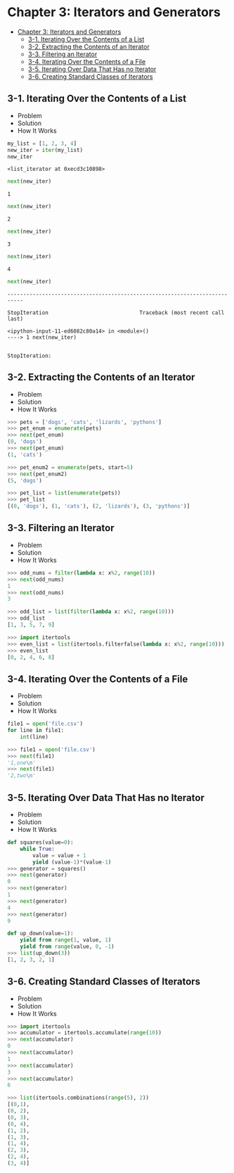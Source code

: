 
# Chapter 3: Iterators and Generators
<!-- toc orderedList:0 depthFrom:1 depthTo:6 -->

* [Chapter 3: Iterators and Generators](#chapter-3-iterators-and-generators)
  * [3-1. Iterating Over the Contents of a List](#3-1-iterating-over-the-contents-of-a-list)
  * [3-2. Extracting the Contents of an Iterator](#3-2-extracting-the-contents-of-an-iterator)
  * [3-3. Filtering an Iterator](#3-3-filtering-an-iterator)
  * [3-4. Iterating Over the Contents of a File](#3-4-iterating-over-the-contents-of-a-file)
  * [3-5. Iterating Over Data That Has no Iterator](#3-5-iterating-over-data-that-has-no-iterator)
  * [3-6. Creating Standard Classes of Iterators](#3-6-creating-standard-classes-of-iterators)

<!-- tocstop -->


## 3-1. Iterating Over the Contents of a List
* Problem
* Solution
* How It Works


```python
my_list = [1, 2, 3, 4]
new_iter = iter(my_list)
new_iter
```




    <list_iterator at 0xecd3c10898>




```python
next(new_iter)
```




    1




```python
next(new_iter)
```




    2




```python
next(new_iter)
```




    3




```python
next(new_iter)
```




    4




```python
next(new_iter)
```


    ---------------------------------------------------------------------------

    StopIteration                             Traceback (most recent call last)

    <ipython-input-11-ed6082c80a14> in <module>()
    ----> 1 next(new_iter)


    StopIteration:


## 3-2. Extracting the Contents of an Iterator
* Problem
* Solution
* How It Works


```python
>>> pets = ['dogs', 'cats', 'lizards', 'pythons']
>>> pet_enum = enumerate(pets)
>>> next(pet_enum)
(0, 'dogs')
>>> next(pet_enum)
(1, 'cats')
```


```python
>>> pet_enum2 = enumerate(pets, start=5)
>>> next(pet_enum2)
(5, 'dogs')
```


```python
>>> pet_list = list(enumerate(pets))
>>> pet_list
[(0, 'dogs'), (1, 'cats'), (2, 'lizards'), (3, 'pythons')]
```

## 3-3. Filtering an Iterator
* Problem
* Solution
* How It Works


```python
>>> odd_nums = filter(lambda x: x%2, range(10))
>>> next(odd_nums)
1
>>> next(odd_nums)
3
```


```python
>>> odd_list = list(filter(lambda x: x%2, range(10)))
>>> odd_list
[1, 3, 5, 7, 9]
```


```python
>>> import itertools
>>> even_list = list(itertools.filterfalse(lambda x: x%2, range(10)))
>>> even_list
[0, 2, 4, 6, 8]
```

## 3-4. Iterating Over the Contents of a File
* Problem
* Solution
* How It Works


```python
file1 = open('file.csv')
for line in file1:
    int(line)
```


```python
>>> file1 = open('file.csv')
>>> next(file1)
'1,one\n'
>>> next(file1)
'2,two\n'
```

## 3-5. Iterating Over Data That Has no Iterator
* Problem
* Solution
* How It Works


```python
def squares(value=0):
    while True:
        value = value + 1
        yield (value-1)*(value-1)
>>> generator = squares()
>>> next(generator)
0
>>> next(generator)
1
>>> next(generator)
4
>>> next(generator)
9
```


```python
def up_down(value=1):
    yield from range(1, value, 1)
    yield from range(value, 0, -1)
>>> list(up_down(3))
[1, 2, 3, 2, 1]
```

## 3-6. Creating Standard Classes of Iterators
* Problem
* Solution
* How It Works


```python
>>> import itertools
>>> accumulator = itertools.accumulate(range(10))
>>> next(accumulator)
0
>>> next(accumulator)
1
>>> next(accumulator)
3
>>> next(accumulator)
6
```


```python
>>> list(itertools.combinations(range(5), 2))
[(0,1),
(0, 2),
(0, 3),
(0, 4),
(1, 2),
(1, 3),
(1, 4),
(2, 3),
(2, 4),
(3, 4)]
```
